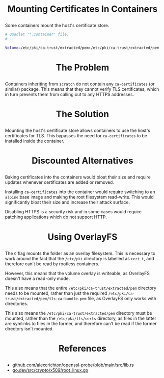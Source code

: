 <!-- This is free and unencumbered software released into the public domain -->

# <p align=center>Mounting Certificates In Containers

Some containers mount the host's certificate store.

```sh
# Quadlet '*.container' file.
# ...

Volume=/etc/pki/ca-trust/extracted/pem:/etc/pki/ca-trust/extracted/pem:O
```

# <p align=center>The Problem

Containers inheriting from `scratch` do not contain any `ca-certificates` (or
similar) package. This means that they cannot verify TLS certificates, which in
turn prevents them from calling out to any HTTPS addresses.

# <p align=center>The Solution

Mounting the host's certificate store allows containers to use the host's
certificates for TLS. This bypasses the need for `ca-certificates` to be
installed inside the container.

# <p align=center>Discounted Alternatives

Baking certificates into the containers would bloat their size and require
updates whenever certificates are added or removed.

Installing `ca-certificates` into the container would require switching to an
`alpine` base image and making the root filesystem read-write. This would
significantly bloat their size and increase their attack surface.

Disabling HTTPS is a security risk and in some cases would require patching
applications which do not support HTTP.

# <p align=center>Using OverlayFS

The `O` flag mounts the folder as an overlay filesystem. This is necessary to
work around the fact that the `/etc/pki` directory is labelled as `cert_t`, and
therefore can't be read by rootless containers.

However, this means that the volume overlay is writeable, as OverlayFS doesn't
have a read-only mode.

This also means that the entire `/etc/pki/ca-trust/extracted/pem` directory
needs to be mounted, rather than just the required
`/etc/pki/ca-trust/extracted/pem/tls-ca-bundle.pem` file, as OverlayFS only
works with directories.

This also means the `/etc/pki/ca-trust/extracted/pem` directory must be mounted,
rather than the `/etc/pki/tls/certs` directory, as files in the latter are
symlinks to files in the former, and therefore can't be read if the former
directory isn't mounted.

# <p align=center>References

- [github.com/alexcrichton/openssl-probe/blob/main/src/lib.rs](
    https://github.com/alexcrichton/openssl-probe/blob/main/src/lib.rs)
- [go.dev/src/crypto/x509/root_linux.go](https://go.dev/src/crypto/x509/root_linux.go)
